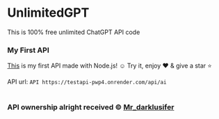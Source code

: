 # UnlimitedGPT
This is 100% free unlimited ChatGPT API code<br>


### My First API
[This](https://testapi-pwp4.onrender.com/api/ai) is my first API made with Node.js! ☺ Try it, enjoy ♥ & give a star ⭐ 

API url: ```API
    https://testapi-pwp4.onrender.com/api/ai
    ```
<br><br>
### API ownership alright received ©️ [Mr_darklusifer](https://t.me/itz_darklusiferbot)
